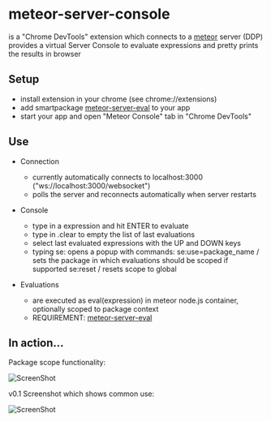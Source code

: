 meteor-server-console
=====================

is a "Chrome DevTools" extension which connects to a [meteor](http://www.meteor.com) server (DDP)
provides a virtual Server Console to evaluate expressions and
pretty prints the results in browser

## Setup

*    install extension in your chrome (see chrome://extensions)
*    add smartpackage [meteor-server-eval](https://github.com/gandev-de/meteor-server-eval) to your app
*    start your app and open "Meteor Console" tab in "Chrome DevTools"

## Use

*    Connection
     - currently automatically connects to localhost:3000
       ("ws://localhost:3000/websocket")
     - polls the server and reconnects automatically when server restarts

*    Console
     - type in a expression and hit ENTER to evaluate
     - type in .clear to empty the list of last evaluations
     - select last evaluated expressions with the UP and DOWN keys
     - typing se: opens a popup with commands:
          se:use=package_name / sets the package in which evaluations should be scoped if supported
          se:reset / resets scope to global

*    Evaluations
     - are executed as eval(expression) in meteor node.js container, optionally scoped to package context
     - REQUIREMENT: [meteor-server-eval](https://github.com/gandev-de/meteor-server-eval)

## In action...

Package scope functionality:

![ScreenShot](https://raw.github.com/gandev-de/meteor-server-console/screenshots/package-scope-functionality.png)

v0.1 Screenshot which shows common use:

![ScreenShot](https://raw.github.com/gandev-de/meteor-server-console/screenshots/meteor-console.png)
